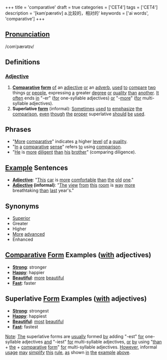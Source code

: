 +++
title = 'comparative'
draft = true
categories = ['CET4']
tags = ['CET4']
description = '[kəmˈpærətiv] a.比较的，相对的'
keywords = ['ai words', 'comparative']
+++

## [Pronunciation](/en/post/pronunciation/)
/comˈpærətɪv/

## Definitions
### [Adjective](/en/post/adjective/)
1. **[Comparative](/en/post/comparative/) [form](/en/post/form/)** [of](/en/post/of/) an [adjective](/en/post/adjective/) [or](/en/post/or/) an [adverb](/en/post/adverb/), [used](/en/post/used/) [to](/en/post/to/) [compare](/en/post/compare/) [two](/en/post/two/) things [or](/en/post/or/) [people](/en/post/people/), expressing [a](/en/post/a/) greater [degree](/en/post/degree/) [or](/en/post/or/) [quality](/en/post/quality/) [than](/en/post/than/) [another](/en/post/another/). [It](/en/post/it/) [often](/en/post/often/) ends [in](/en/post/in/) "-er" ([for](/en/post/for/) one-syllable adjectives) [or](/en/post/or/) "-[more](/en/post/more/)" ([for](/en/post/for/) multi-syllable adjectives).
2. **Superlative [form](/en/post/form/)** (informal): [Sometimes](/en/post/sometimes/) [used](/en/post/used/) [to](/en/post/to/) [emphasize](/en/post/emphasize/) [the](/en/post/the/) [comparison](/en/post/comparison/), [even](/en/post/even/) [though](/en/post/though/) [the](/en/post/the/) [proper](/en/post/proper/) superlative [should](/en/post/should/) [be](/en/post/be/) [used](/en/post/used/).

## Phrases
- "[More](/en/post/more/) [comparative](/en/post/comparative/)" indicates [a](/en/post/a/) higher [level](/en/post/level/) [of](/en/post/of/) [a](/en/post/a/) [quality](/en/post/quality/).
- "[In](/en/post/in/) [a](/en/post/a/) [comparative](/en/post/comparative/) [sense](/en/post/sense/)" refers [to](/en/post/to/) using [comparison](/en/post/comparison/).
- "[He](/en/post/he/) is [more](/en/post/more/) [diligent](/en/post/diligent/) [than](/en/post/than/) [his](/en/post/his/) [brother](/en/post/brother/)" (comparing diligence).

## [Example](/en/post/example/) Sentences
- **[Adjective](/en/post/adjective/)**: "[This](/en/post/this/) [car](/en/post/car/) is [more](/en/post/more/) [comfortable](/en/post/comfortable/) [than](/en/post/than/) [the](/en/post/the/) [old](/en/post/old/) [one](/en/post/one/)."
- **[Adjective](/en/post/adjective/) (informal)**: "[The](/en/post/the/) [view](/en/post/view/) [from](/en/post/from/) [this](/en/post/this/) [room](/en/post/room/) is [way](/en/post/way/) [more](/en/post/more/) breathtaking [than](/en/post/than/) [last](/en/post/last/) year's."

## Synonyms
- [Superior](/en/post/superior/)
- Greater
- Higher
- [More](/en/post/more/) [advanced](/en/post/advanced/)
- Enhanced

## [Comparative](/en/post/comparative/) [Form](/en/post/form/) Examples ([with](/en/post/with/) adjectives)
- **[Strong](/en/post/strong/)**: stronger
- **[Happy](/en/post/happy/)**: happier
- **[Beautiful](/en/post/beautiful/)**: [more](/en/post/more/) [beautiful](/en/post/beautiful/)
- **[Fast](/en/post/fast/)**: faster

## Superlative [Form](/en/post/form/) Examples ([with](/en/post/with/) adjectives)
- **[Strong](/en/post/strong/)**: strongest
- **[Happy](/en/post/happy/)**: happiest
- **[Beautiful](/en/post/beautiful/)**: [most](/en/post/most/) [beautiful](/en/post/beautiful/)
- **[Fast](/en/post/fast/)**: fastest

[Note](/en/post/note/): [The](/en/post/the/) superlative forms are [usually](/en/post/usually/) formed [by](/en/post/by/) adding "-est" [for](/en/post/for/) one-syllable adjectives [and](/en/post/and/) "-iest" [for](/en/post/for/) multi-syllable adjectives, [or](/en/post/or/) [by](/en/post/by/) using "[than](/en/post/than/) + [the](/en/post/the/) + [comparative](/en/post/comparative/) [form](/en/post/form/)" [for](/en/post/for/) multi-syllable adjectives. [However](/en/post/however/), informal [usage](/en/post/usage/) [may](/en/post/may/) [simplify](/en/post/simplify/) [this](/en/post/this/) [rule](/en/post/rule/), [as](/en/post/as/) shown [in](/en/post/in/) [the](/en/post/the/) [example](/en/post/example/) [above](/en/post/above/).
